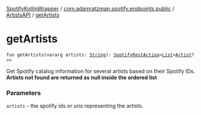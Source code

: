[SpotifyKotlinWrapper](../../index.md) / [com.adamratzman.spotify.endpoints.public](../index.md) / [ArtistsAPI](index.md) / [getArtists](./get-artists.md)

# getArtists

`fun getArtists(vararg artists: `[`String`](https://kotlinlang.org/api/latest/jvm/stdlib/kotlin/-string/index.html)`): `[`SpotifyRestAction`](../../com.adamratzman.spotify.main/-spotify-rest-action/index.md)`<`[`List`](https://kotlinlang.org/api/latest/jvm/stdlib/kotlin.collections/-list/index.html)`<`[`Artist`](../../com.adamratzman.spotify.utils/-artist/index.md)`?>>`

Get Spotify catalog information for several artists based on their Spotify IDs. **Artists not found are returned as null inside the ordered list**

### Parameters

`artists` - the spotify ids or uris representing the artists.